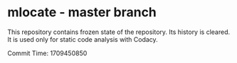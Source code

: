 # mlocate - master branch

This repository contains frozen state of the repository.
Its history is cleared. It is used only for static code
analysis with Codacy.

Commit Time: 1709450850